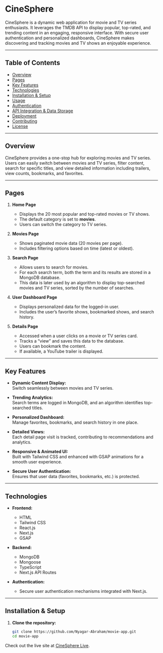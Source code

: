 # CineSphere

CineSphere is a dynamic web application for movie and TV series enthusiasts. It leverages the TMDB API to display popular, top-rated, and trending content in an engaging, responsive interface. With secure user authentication and personalized dashboards, CineSphere makes discovering and tracking movies and TV shows an enjoyable experience.

---

## Table of Contents

- [Overview](#overview)
- [Pages](#pages)
- [Key Features](#key-features)
- [Technologies](#technologies)
- [Installation & Setup](#installation--setup)
- [Usage](#usage)
- [Authentication](#authentication)
- [API Integration & Data Storage](#api-integration--data-storage)
- [Deployment](#deployment)
- [Contributing](#contributing)
- [License](#license)

---

## Overview

CineSphere provides a one-stop hub for exploring movies and TV series. Users can easily switch between movies and TV series, filter content, search for specific titles, and view detailed information including trailers, view counts, bookmarks, and favorites.

---

## Pages

1. **Home Page**  
   - Displays the 20 most popular and top-rated movies or TV shows.
   - The default category is set to **movies**.
   - Users can switch the category to TV series.

2. **Movies Page**  
   - Shows paginated movie data (20 movies per page).
   - Includes filtering options based on time (latest or oldest).

3. **Search Page**  
   - Allows users to search for movies.
   - For each search term, both the term and its results are stored in a MongoDB database.
   - This data is later used by an algorithm to display top-searched movies and TV series, sorted by the number of searches.

4. **User Dashboard Page**  
   - Displays personalized data for the logged-in user.
   - Includes the user’s favorite shows, bookmarked shows, and search history.

5. **Details Page**  
   - Accessed when a user clicks on a movie or TV series card.
   - Tracks a “view” and saves this data to the database.
   - Users can bookmark the content.
   - If available, a YouTube trailer is displayed.

---

## Key Features

- **Dynamic Content Display:**  
  Switch seamlessly between movies and TV series.
  
- **Trending Analytics:**  
  Search terms are logged in MongoDB, and an algorithm identifies top-searched titles.

- **Personalized Dashboard:**  
  Manage favorites, bookmarks, and search history in one place.

- **Detailed Views:**  
  Each detail page visit is tracked, contributing to recommendations and analytics.

- **Responsive & Animated UI:**  
  Built with Tailwind CSS and enhanced with GSAP animations for a smooth user experience.

- **Secure User Authentication:**  
  Ensures that user data (favorites, bookmarks, etc.) is protected.

---

## Technologies

- **Frontend:**  
  - HTML  
  - Tailwind CSS  
  - React.js  
  - Next.js  
  - GSAP

- **Backend:**  
  - MongoDB  
  - Mongoose  
  - TypeScript  
  - Next.js API Routes

- **Authentication:**  
  - Secure user authentication mechanisms integrated with Next.js.

---

## Installation & Setup

1. **Clone the repository:**
   ```bash
   git clone https://github.com/Nyagar-Abraham/movie-app.git
   cd movie-app

Check out the live site at [CineSphere Live](https://movie-app-flame-five-31.vercel.app/).
